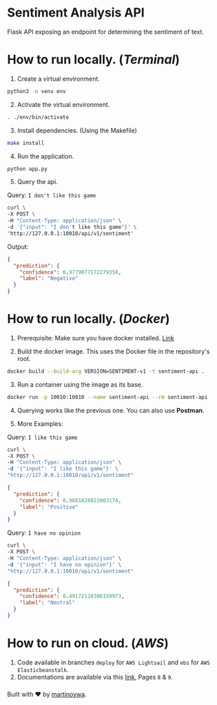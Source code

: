 # Sentiment Analysis API

Flask API exposing an endpoint for determining the
sentiment of text.

# How to run locally. (**_Terminal_**)

1. Create a virtual environment.
```bash
python3 -m venv env
```


2. Activate the virtual environment.
```bash
. ./env/bin/activate
```


3. Install dependencies. (Using the Makefile)
```bash
make install
```


4. Run the application.
```bash
python app.py
```


5. Query the api.

Query: `I don't like this game`
```bash
curl \
-X POST \
-H "Content-Type: application/json" \
-d '{"input": "I don't like this game"}' \
"http://127.0.0.1:10010/api/v1/sentiment"
```

Output:
```json
{
  "prediction": {
    "confidence": 0.9779077172279358,
    "label": "Negative"
  }
}
```

# How to run locally. (**_Docker_**)

1. Prerequisite: Make sure you have docker installed. [Link](https://docs.docker.com/desktop/install/mac-install/)


2. Build the docker image. This uses the Docker file in the repository's root.
```bash
docker build --build-arg VERSION=SENTIMENT-v1 -t sentiment-api .
```


3. Run a container using the image as its base.
```bash
docker run -p 10010:10010 --name sentiment-api --rm sentiment-api
```


4. Querying works like the previous one. You can also use **Postman**.


5. More Examples:

Query: `I like this game` 

```bash
curl \
-X POST \
-H "Content-Type: application/json" \
-d '{"input": "I like this game"}' \
"http://127.0.0.1:10010/api/v1/sentiment"
```

```json
{
  "prediction": {
    "confidence": 0.9681828022003174,
    "label": "Positive"
  }
}
```

Query: `I have no opinion`
```bash
curl \
-X POST \
-H "Content-Type: application/json" \
-d '{"input": "I have no opinion"}' \
"http://127.0.0.1:10010/api/v1/sentiment"
```

```json
{
  "prediction": {
    "confidence": 0.49172118306159973,
    "label": "Neutral"
  }
}
```


# How to run on cloud. (**_AWS_**)

1. Code available in branches `deploy` for `AWS Lightsail` and `ebs` for `AWS Elasticbeanstalk`.
2. Documentations are available via this [link](https://bit.ly/3Z00RlR), Pages `8` & `9`.


###

Built with ❤️ by [martinoywa](https://github.com/martinoywa).